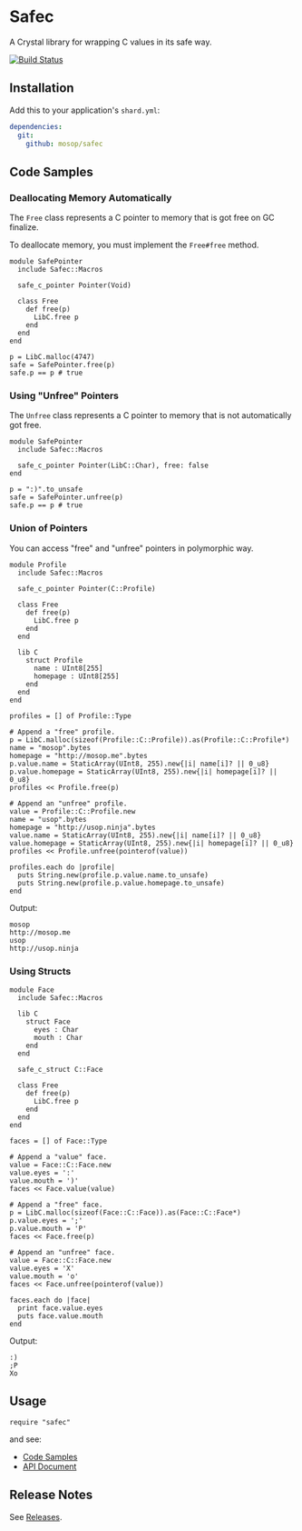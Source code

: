 # Safec

A Crystal library for wrapping C values in its safe way.

[![Build Status](https://travis-ci.org/mosop/safec.svg?branch=master)](https://travis-ci.org/mosop/safec)

## Installation

Add this to your application's `shard.yml`:

```yaml
dependencies:
  git:
    github: mosop/safec
```

<a name="code_samples"></a>
## Code Samples

### Deallocating Memory Automatically

The `Free` class represents a C pointer to memory that is got free on GC finalize.

To deallocate memory, you must implement the `Free#free` method.

```crystal
module SafePointer
  include Safec::Macros

  safe_c_pointer Pointer(Void)

  class Free
    def free(p)
      LibC.free p
    end
  end
end

p = LibC.malloc(4747)
safe = SafePointer.free(p)
safe.p == p # true
```

### Using "Unfree" Pointers

The `Unfree` class represents a C pointer to memory that is not automatically got free.

```crystal
module SafePointer
  include Safec::Macros

  safe_c_pointer Pointer(LibC::Char), free: false
end

p = ":)".to_unsafe
safe = SafePointer.unfree(p)
safe.p == p # true
```

### Union of Pointers

You can access "free" and "unfree" pointers in polymorphic way.

```crystal
module Profile
  include Safec::Macros

  safe_c_pointer Pointer(C::Profile)

  class Free
    def free(p)
      LibC.free p
    end
  end

  lib C
    struct Profile
      name : UInt8[255]
      homepage : UInt8[255]
    end
  end
end

profiles = [] of Profile::Type

# Append a "free" profile.
p = LibC.malloc(sizeof(Profile::C::Profile)).as(Profile::C::Profile*)
name = "mosop".bytes
homepage = "http://mosop.me".bytes
p.value.name = StaticArray(UInt8, 255).new{|i| name[i]? || 0_u8}
p.value.homepage = StaticArray(UInt8, 255).new{|i| homepage[i]? || 0_u8}
profiles << Profile.free(p)

# Append an "unfree" profile.
value = Profile::C::Profile.new
name = "usop".bytes
homepage = "http://usop.ninja".bytes
value.name = StaticArray(UInt8, 255).new{|i| name[i]? || 0_u8}
value.homepage = StaticArray(UInt8, 255).new{|i| homepage[i]? || 0_u8}
profiles << Profile.unfree(pointerof(value))

profiles.each do |profile|
  puts String.new(profile.p.value.name.to_unsafe)
  puts String.new(profile.p.value.homepage.to_unsafe)
end
```

Output:

```
mosop
http://mosop.me
usop
http://usop.ninja
```

### Using Structs

```crystal
module Face
  include Safec::Macros

  lib C
    struct Face
      eyes : Char
      mouth : Char
    end
  end

  safe_c_struct C::Face

  class Free
    def free(p)
      LibC.free p
    end
  end
end

faces = [] of Face::Type

# Append a "value" face.
value = Face::C::Face.new
value.eyes = ':'
value.mouth = ')'
faces << Face.value(value)

# Append a "free" face.
p = LibC.malloc(sizeof(Face::C::Face)).as(Face::C::Face*)
p.value.eyes = ';'
p.value.mouth = 'P'
faces << Face.free(p)

# Append an "unfree" face.
value = Face::C::Face.new
value.eyes = 'X'
value.mouth = 'o'
faces << Face.unfree(pointerof(value))

faces.each do |face|
  print face.value.eyes
  puts face.value.mouth
end
```

Output:

```
:)
;P
Xo
```

## Usage

```crystal
require "safec"
```

and see:

* [Code Samples](#code_samples)
* [API Document](http://mosop.me/safec/Safec.html)

## Release Notes

See [Releases](https://github.com/mosop/safec/releases).
